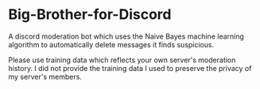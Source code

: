 # Big-Brother-for-Discord
A discord moderation bot which uses the Naive Bayes machine learning algorithm to automatically delete messages it finds suspicious.

Please use training data which reflects your own server's moderation history. I did not provide the training data I used to preserve the privacy of my server's members.
